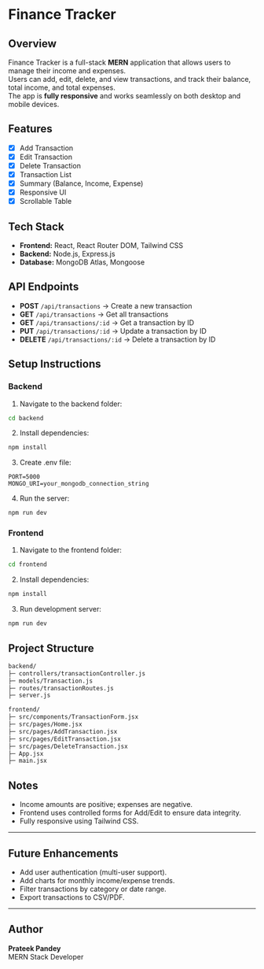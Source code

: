 # Finance Tracker

## Overview
Finance Tracker is a full-stack **MERN** application that allows users to manage their income and expenses.  
Users can add, edit, delete, and view transactions, and track their balance, total income, and total expenses.  
The app is **fully responsive** and works seamlessly on both desktop and mobile devices.

## Features
- [x] Add Transaction
- [x] Edit Transaction
- [x] Delete Transaction
- [x] Transaction List
- [x] Summary (Balance, Income, Expense) 
- [x] Responsive UI
- [x] Scrollable Table

## Tech Stack
- **Frontend:** React, React Router DOM, Tailwind CSS  
- **Backend:** Node.js, Express.js  
- **Database:** MongoDB Atlas, Mongoose  


## API Endpoints

- **POST** `/api/transactions` → Create a new transaction  
- **GET** `/api/transactions` → Get all transactions  
- **GET** `/api/transactions/:id` → Get a transaction by ID  
- **PUT** `/api/transactions/:id` → Update a transaction by ID  
- **DELETE** `/api/transactions/:id` → Delete a transaction by ID  

## Setup Instructions

### Backend

1. Navigate to the backend folder:


```bash
cd backend
```
2. Install dependencies:


```bash
npm install
```
3. Create .env file:


```env
PORT=5000
MONGO_URI=your_mongodb_connection_string
```
4. Run the server:
```bash
npm run dev
```

### Frontend

1. Navigate to the frontend folder:


```bash
cd frontend
```
2. Install dependencies:


```bash
npm install
```
3. Run development server:


```bash
npm run dev
```

## Project Structure

```bash
backend/
├─ controllers/transactionController.js
├─ models/Transaction.js
├─ routes/transactionRoutes.js
├─ server.js

frontend/
├─ src/components/TransactionForm.jsx
├─ src/pages/Home.jsx
├─ src/pages/AddTransaction.jsx
├─ src/pages/EditTransaction.jsx
├─ src/pages/DeleteTransaction.jsx
├─ App.jsx
├─ main.jsx
```
## Notes

- Income amounts are positive; expenses are negative.  
- Frontend uses controlled forms for Add/Edit to ensure data integrity.  
- Fully responsive using Tailwind CSS.  

---

## Future Enhancements

- Add user authentication (multi-user support).  
- Add charts for monthly income/expense trends.  
- Filter transactions by category or date range.  
- Export transactions to CSV/PDF.  

---

## Author

**Prateek Pandey**  
MERN Stack Developer  
